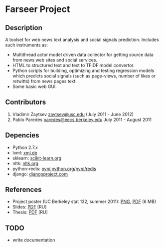 Farseer Project
===============


Description
-----------
A toolset for web news text analysis and social signals prediction. Includes such instruments as:

* Multithread actor model driven data collector for getting source data from news web sites and social services.
* HTML to structured text and text to TFIDF model convertor.
* Python scripts for building, optimizing and testing regression models which predicts social signals (such as page-views, number of likes or retwitts) from news pages text.
* Some basic web GUI.


Contributors
------------
1. Vladimir Zaytsev [<zaytsev@usc.edu>](mailto:zaytsev@usc.edu) (July 2011 - June 2012)
2. Pablo Paredes [<paredes@eecs.berkeley.edu>](mailto:paredes@eecs.berkeley.edu) July 2011 - August 2011


Depencies
---------

* Python 2.7.x
* lxml: [xml.de](http://xml.de/)
* sklearn: [scikit-learn.org](http://scikit-learn.org/)
* nltk: [nltk.org](http://nltk.org/)
* python-redis: [pypi.python.org/pypi/redis](http://pypi.python.org/pypi/redis/)
* django: [djangoproject.com](https://www.djangoproject.com/)

References
----------

* Project poster (UC Berkeley stat 132, summer 2011): [PNG](http://zvm.me/s/uploads/farseer.png), [PDF](http://zvm.me/s/uploads/farseer.pdf) (6 MB)
* Slides: [PDF](http://zvm.me/s/uploads/thesis-slides.pdf) [RU]
* Thesis: [PDF](http://zvm.me/s/uploads/thesis-text.pdf) [RU]

TODO
----

* write documentation